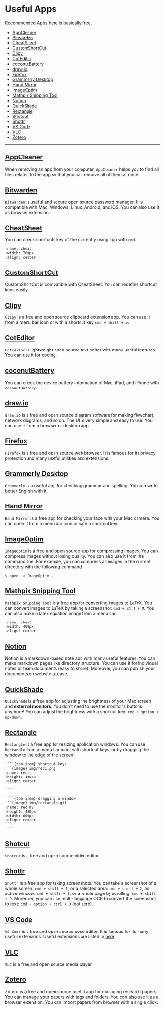 # Useful Apps

Recommended Apps here is basically free.

- [AppCleaner](#appcleaner)
- [Bitwarden](#bitwarden)
- [CheatSheet](#cheatsheet)
- [CustomShortCut](#customshortcut)
- [Clipy](#clipy)
- [CotEditor](#coteditor)
- [coconutBattery](#coconutbattery)
- [draw.io](#drawio)
- [Firefox](#firefox)
- [Grammerly Desktop](#grammerly-desktop)
- [Hand Mirror](#hand-mirror)
- [ImageOptim](#imageoptim)
- [Mathpix Snipping Tool](#mathpix-snipping-tool)
- [Notion](#notion)
- [QuickShade](#quickshade)
- [Rectangle](#rectangle)
- [Shotcut](#shotcut)
- [Shottr](#shottr)
- [VS Code](#vs-code)
- [VLC](#vlc)
- [Zotero](#zotero)

---

## [AppCleaner](https://freemacsoft.net/appcleaner/)
When removing an app from your computer, `AppCleaner` helps you to find all files related to the app so that you can remove all of them at once.

## [Bitwarden](https://bitwarden.com/)
`Bitwarden` is useful and secure open source password manager. It is compatible with Mac, Windows, Linux, Android, and iOS. You can also use it as browser extension.


## [CheatSheet](https://www.mediaatelier.com/CheatSheet/)
You can check shortcuts key of the currently using app with `cmd`.
```{image} img/cheat.png
:name: cheat
:width: 700px
:align: center
```


## [CustomShortCut](https://www.houdah.com/customShortcuts/?ref=mediaatelier)
CustomShortCut is compatible with CheatSheet. You can redefine shortcut keys easily.


## [Clipy](https://clipy-app.com/)
`Clipy` is a free and open source clipboard extension app. You can use it from a menu bar icon or with a shortcut key `cmd + shift + v`.


## [CotEditor](https://coteditor.com/)
`CotEditor` is lightweight open source text editor with many useful features. You can use it for coding.


## [coconutBattery](https://www.coconut-flavour.com/coconutbattery/)
You can check the device battery information of Mac, iPad, and iPhone with `coconutBattery`.


## [draw.io](https://app.diagrams.net/)
`draw.io` is a free and open source diagram software for making flowchart, network diagrams, and so on. The UI is very simple and easy to use. You can use it from a browser or desktop app.


## [Firefox](https://www.mozilla.org/en-US/firefox/new/)
`Firefox` is a free and open source web browser. It is famous for its privacy protection and many useful utilities and  extensions.

## [Grammerly Desktop](https://www.grammarly.com/)
`Grammerly` is a useful app for checking grammar and spelling. You can write better English with it.


## [Hand Mirror](https://handmirror.app/)
`Hand Mirror` is a free app for checking your face with your Mac camera. You can open it from a menu bar icon or with a shortcut key.


## [ImageOptim](https://imageoptim.com/mac)
`ImageOptim` is a free and open source app for compressing images. You can compress images without losing quality. You can also use it from the command line. For example, you can compress all images in the current directory with the following command:
```bash
$ open -a ImageOptim .
```


## [Mathpix Snipping Tool](https://mathpix.com/)
`Mathpix Snipping Tool` is a free app for converting images to LaTeX. You can convert images to LaTeX by taking a screenshot: `cmd + ctrl + M`.
You can also make a latex equation image from a menu bar.
```{image} img/mathpix-make-img.jpg
:name: cheat
:width: 400px
:align: center
```


## [Notion](https://www.notion.so/)
Notion is a markdown-based note app with many useful features. You can make markdown pages like directory structure. You can use it for individual notes or team documents (easy to share). Moreover, you can publish your documents on website at ease.


## [QuickShade](https://apps.apple.com/jp/app/quickshade/id1454801691?mt=12)
`QuickShade` is a free app for adjusting the brightness of your Mac screen and **external monitors**. You don't need to use the monitor's buttons anymore! You can adjust the brightness with a shortcut key: `cmd + option + up/down`.


## [Rectangle](https://rectangleapp.com/)
`Rectangle` is a free app for resizing application windows. You can use `Rectangle` from a menu bar icon, with shortcut keys, or by dragging the window to the edge of the screen.

`````{tab-set}
````{tab-item} shortcut keys
```{image} img/rec1.png
:name: rec1
:height: 400px
:align: center
```
````

````{tab-item} dragging a window
```{image} img/rectangle.gif
:name: rec-mv
:height: 400px
:width: 600px
:align: center
```
````
`````


## [Shotcut](https://shotcut.org/)
`Shotcut` is a free and open source video editor.


## [Shottr](https://shottr.cc/)
`Shottr` is a free app for taking screenshots. You can take a screenshot of a whole screen: `cmd + shift + 1`, or a selected area: `cmd + shift + 2`,
an active window: `cmd + shift + 8`, or a whole page by scrolling: `cmd + shift + 9`. Moreover, you can use multi-language OCR to convert the screenshot to text: `cmd + option + ctrl + O` (not zero).


## [VS Code](https://code.visualstudio.com/)
`VS Code` is a free and open source code editor. It is famous for its many useful extensions. Useful extensions are listed in [here](../usefulVScodeExtensions/usefulVScodeExtensions.md).


## [VLC](https://www.videolan.org/vlc/index.html)
`VLC` is a free and open source media player.


## [Zotero](https://www.zotero.org/)
Zotero is a free and open source useful app for managing research papers. You can manage your papers with tags and folders. You can also use it as a browser extension. You can import papers from browser with a single click.
